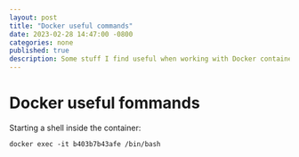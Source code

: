 ```yaml
---
layout: post
title: "Docker useful commands"
date: 2023-02-28 14:47:00 -0800
categories: none
published: true
description: Some stuff I find useful when working with Docker containers
---
```


# Docker useful fommands

Starting a shell inside the container:

```
docker exec -it b403b7b43afe /bin/bash
```

